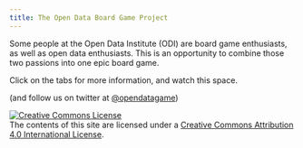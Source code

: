 ```yaml
---
title: The Open Data Board Game Project
---
```

Some people at the Open Data Institute (ODI) are board game enthusiasts, as well as open data enthusiasts. This is an opportunity to combine those two passions into one epic board game.

Click on the tabs for more information, and watch this space.

(and follow us on twitter at [@opendatagame](http://twitter.com/opendatagame))

<a rel="license" href="http://creativecommons.org/licenses/by/4.0/"><img alt="Creative Commons License" style="border-width:0" src="https://i.creativecommons.org/l/by/4.0/88x31.png" /></a><br />The contents of this site are licensed under a <a rel="license" href="http://creativecommons.org/licenses/by/4.0/">Creative Commons Attribution 4.0 International License</a>.
